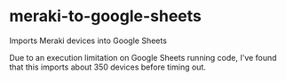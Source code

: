 # meraki-to-google-sheets
Imports Meraki devices into Google Sheets

Due to an execution limitation on Google Sheets running code, I've found that this imports about 350 devices before timing out.
